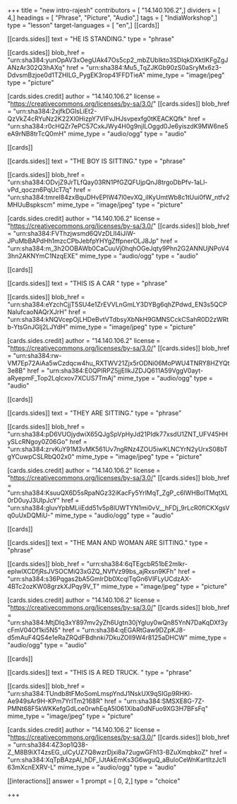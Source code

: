 +++
title = "new intro-rajesh"
contributors = [ "14.140.106.2",]
dividers = [ 4,]
headings = [ "Phrase", "Picture", "Audio",]
tags = [ "IndiaWorkshop",]
type = "lesson"
target-languages = [ "en",]
[[cards]]

[[cards.sides]]
text = "HE IS STANDING."
type = "phrase"

[[cards.sides]]
blob_href = "urn:sha384:yunOpAV3xOegUAk47Os5cp2_mbZUbIkto3SDlqkDXktIKFgZgJANzAr302Q3hAXq"
href = "urn:sha384:Mu5_TqZJKGb90zS0aSryMx6z3-DdvsmBzjoe0d1TZHILG_PygEK3rop41FFDTieA"
mime_type = "image/jpeg"
type = "picture"

[cards.sides.credit]
author = "14.140.106.2"
license = "https://creativecommons.org/licenses/by-sa/3.0/"
[[cards.sides]]
blob_href = "urn:sha384:2xjfkDGlsLiEt2-QzVkZ4cRYuNz2K22Xl0HizpY7VIFvJHJsvpexfg0tKEACKQfk"
href = "urn:sha384:r0cHQZr7ePC57CxkJWy4H0g9njlLOggd0Je6yiszdK9MW6ne5eA9rNB8trTcQ0mH"
mime_type = "audio/ogg"
type = "audio"

[[cards]]

[[cards.sides]]
text = "THE BOY IS SITTING."
type = "phrase"

[[cards.sides]]
blob_href = "urn:sha384:ODvjZ9JrTLfQay03RN1PfGZQFUjpQnJ8trgoDbPfv-1aLl-vPd_qoczn6PqUcT7q"
href = "urn:sha384:tmreI84zxBquDHvEPlW47l0evXQ_iIKyUmtWb8c1tUui0fW_ntfv2MHUuBspkscm"
mime_type = "image/jpeg"
type = "picture"

[cards.sides.credit]
author = "14.140.106.2"
license = "https://creativecommons.org/licenses/by-sa/3.0/"
[[cards.sides]]
blob_href = "urn:sha384:FVThzjwsmd6QVzDLII4iJiW-JPuMbBAPdHh1mzcCPbJebfpYHYgZffpnerOLJ8Jp"
href = "urn:sha384:m_3h2OOBAWb0CaCuuVj0hqhOGeJqty9Phn2G2ANNUjNPoV43hn2AKNYmC1NzqEXE"
mime_type = "audio/ogg"
type = "audio"

[[cards]]

[[cards.sides]]
text = "THIS IS A CAR "
type = "phrase"

[[cards.sides]]
blob_href = "urn:sha384:eYzchCjjT5SU4e1ZrEVVLnGmLY3DYBg6qhZPdwd_EN3s5QCPNalufcaoNAQrXJrH"
href = "urn:sha384:kNQVcepOjLHDeBvtVTdbsyXbNkH9GMNSCckCSahR0D2zWRtb-YtsGnJGlj2LJYdH"
mime_type = "image/jpeg"
type = "picture"

[cards.sides.credit]
author = "14.140.106.2"
license = "https://creativecommons.org/licenses/by-sa/3.0/"
[[cards.sides]]
blob_href = "urn:sha384:rw-VM7Ep72AiAa5wCzdqcw4hu_RXTWV21Zjx5rODNi06MoPWU4TNRY8HZYQt3e8B"
href = "urn:sha384:E0QPIRPZ5jjEllkJZDJQ611A59VggV0ayt-aRyepmF_Top2LqIcxov7XCUS7TmAj"
mime_type = "audio/ogg"
type = "audio"

[[cards]]

[[cards.sides]]
text = "THEY ARE SITTING."
type = "phrase"

[[cards.sides]]
blob_href = "urn:sha384:pD6VUOjydwiX65QJgSpVpHyJd21PIdk77xsdU1ZNT_UFV45HHySLcRNgoy0Z06Go"
href = "urn:sha384:zrvKuY91M3vMK561Uv7ngRNz4ZOU5iwKLNCYrN2yUrxS08bTgYCuwpCSLRbQ02x0"
mime_type = "image/jpeg"
type = "picture"

[cards.sides.credit]
author = "14.140.106.2"
license = "https://creativecommons.org/licenses/by-sa/3.0/"
[[cards.sides]]
blob_href = "urn:sha384:KsuuQX6D5sRpaNGz32iKacFy5YrlMqT_ZgP_c6lWHBolTMqtXL0rD0uyJ3UIpJcY"
href = "urn:sha384:gluvYpbMLiiEdd51v5p8lUWTYN1mi0vV__hFDj_9rLcR0fICKXgsVq0uUxDQMiU-"
mime_type = "audio/ogg"
type = "audio"

[[cards]]

[[cards.sides]]
text = "THE MAN AND WOMAN ARE SITTING."
type = "phrase"

[[cards.sides]]
blob_href = "urn:sha384:6qTEgcbR51bE2mlkr-epIwlXCDfjRsJVSOCMiQ3xGZQ_NVfVz99bs_ajRxsn9KFh"
href = "urn:sha384:s36Pqgas2bA5GmIrDb0XcqlTqGn6VIFLyUCdzAX-4BTc2ozKW08grzkXJPqy9V_T"
mime_type = "image/jpeg"
type = "picture"

[cards.sides.credit]
author = "14.140.106.2"
license = "https://creativecommons.org/licenses/by-sa/3.0/"
[[cards.sides]]
blob_href = "urn:sha384:MtjDIq3xY897mv2yZh6Ugtn30jYgluy0wQn85YnN7DaKqDXf3ycFmV04Of1ki5N5"
href = "urn:sha384:qEGARtGaw9DZpKJ8-d5mAuF4QS4e1eRaZRQdFBdhnki7DkuZOlI9W4r8125aDHCW"
mime_type = "audio/ogg"
type = "audio"

[[cards]]

[[cards.sides]]
text = "THIS IS A RED TRUCK. "
type = "phrase"

[[cards.sides]]
blob_href = "urn:sha384:TUndb8tFMoSomLmspYndJ1NskUX9qSIGp9RHKl-Ae949sAr9H-KPm7YrITm2168R"
href = "urn:sha384:SMSXE8G-7Z-PMNt68F5kWKKefgGdLce0rwhEqA5l061Xiba0dNFuo9XG3H7BFsFq"
mime_type = "image/jpeg"
type = "picture"

[cards.sides.credit]
author = "14.140.106.2"
license = "https://creativecommons.org/licenses/by-sa/3.0/"
[[cards.sides]]
blob_href = "urn:sha384:4Z3op1Q38-Z_M8B9iXT4zsEG_uICyUZ7Q8wzrDjxi8a72ugwGFh13-BZuXmqbkoZ"
href = "urn:sha384:XqTpBAzpAl_hDF_IJtAkEmKs3G6wguQ_aBuloCeWnKartItzJc1l63mXcnEXRV-L"
mime_type = "audio/ogg"
type = "audio"

[[interactions]]
answer = 1
prompt = [ 0, 2,]
type = "choice"

+++
